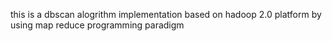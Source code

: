 this is a dbscan alogrithm implementation based on hadoop 2.0 platform by using map reduce programming paradigm
